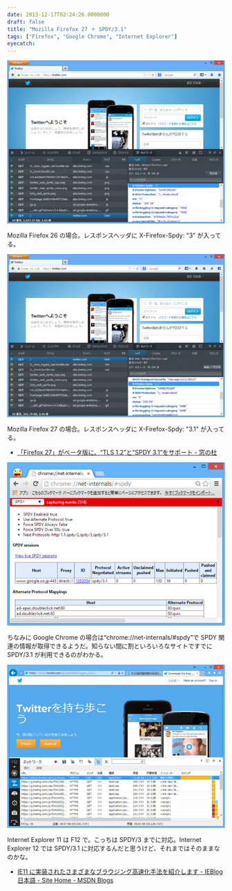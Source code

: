 ```yaml
---
date: 2013-12-17T02:24:26.0000000
draft: false
title: "Mozilla Firefox 27 ＋ SPDY/3.1"
tags: ["Firefox", "Google Chrome", "Internet Explorer"]
eyecatch: 
---
```

<p><span itemscope itemtype="http://schema.org/Photograph"><img src="20131217021413.png" alt="f:id:daruyanagi:20131217021413p:plain" title="f:id:daruyanagi:20131217021413p:plain" class="hatena-fotolife" itemprop="image"></span></p><p>Mozilla Firefox 26 の場合。レスポンスヘッダに X-Firefox-Spdy: "3" が入ってる。</p><p><span itemscope itemtype="http://schema.org/Photograph"><img src="20131217021429.jpg" alt="f:id:daruyanagi:20131217021429j:plain" title="f:id:daruyanagi:20131217021429j:plain" class="hatena-fotolife" itemprop="image"></span></p><p>Mozilla Firefox 27 の場合。レスポンスヘッダに X-Firefox-Spdy: "3.1" が入ってる。</p>

<ul>
<li><a href="http://www.forest.impress.co.jp/docs/news/20131216_627875.html">&#x300C;Firefox 27&#x300D;&#x304C;&#x30D9;&#x30FC;&#x30BF;&#x7248;&#x306B;&#x3001;&ldquo;TLS 1.2&rdquo;&#x3068;&ldquo;SPDY 3.1&rdquo;&#x3092;&#x30B5;&#x30DD;&#x30FC;&#x30C8; - &#x7A93;&#x306E;&#x675C;</a></li>
</ul><p><span itemscope itemtype="http://schema.org/Photograph"><img src="20131217021809.png" alt="f:id:daruyanagi:20131217021809p:plain" title="f:id:daruyanagi:20131217021809p:plain" class="hatena-fotolife" itemprop="image"></span></p><p>ちなみに Google Chrome の場合は“chrome://net-internals/#spdy”で SPDY 関連の情報が取得できるようだ。知らない間に割といろいろなサイトですでに SPDY/3.1 が利用できるのがわかる。</p><p><span itemscope itemtype="http://schema.org/Photograph"><img src="20131217021923.png" alt="f:id:daruyanagi:20131217021923p:plain" title="f:id:daruyanagi:20131217021923p:plain" class="hatena-fotolife" itemprop="image"></span></p><p>Internet Explorer 11 は F12 で。こっちは SPDY/3 までに対応。Internet Explorer 12 では SPDY/3.1 に対応するんだと思うけど、それまではそのままなのかな。</p>

<ul>
<li><a href="http://blogs.msdn.com/b/ie_ja/archive/2013/12/09/getting-to-the-content-you-want-faster-in-ie11.aspx">IE11 &#x306B;&#x5B9F;&#x88C5;&#x3055;&#x308C;&#x305F;&#x3055;&#x307E;&#x3056;&#x307E;&#x306A;&#x30D6;&#x30E9;&#x30A6;&#x30B8;&#x30F3;&#x30B0;&#x9AD8;&#x901F;&#x5316;&#x624B;&#x6CD5;&#x3092;&#x7D39;&#x4ECB;&#x3057;&#x307E;&#x3059; - IEBlog &#x65E5;&#x672C;&#x8A9E; - Site Home - MSDN Blogs</a></li>
</ul>